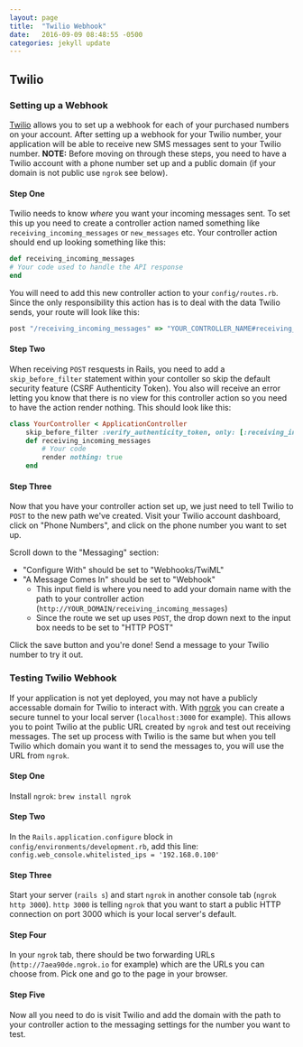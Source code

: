 ```yaml
---
layout: page
title:  "Twilio Webhook"
date:   2016-09-09 08:48:55 -0500
categories: jekyll update
---
```


## Twilio

### Setting up a Webhook

[Twilio](https://www.twilio.com/) allows you to set up a webhook for each of your purchased numbers on your account. After setting up a webhook for your Twilio number, your application will be able to receive new SMS messages sent to your Twilio number. **NOTE:** Before moving on through these steps, you need to have a Twilio account with a phone number set up and a public domain (if your domain is not public use `ngrok` see below).

#### Step One

Twilio needs to know _where_ you want your incoming messages sent. To set this up you need to create a controller action named something like `receiving_incoming_messages` or `new_messages` etc. Your controller action should end up looking something like this:

```ruby
def receiving_incoming_messages
# Your code used to handle the API response
end
```

You will need to add this new controller action to your `config/routes.rb`. Since the only responsibility this action has is to deal with the data Twilio sends, your route will look like this:
```ruby
post "/receiving_incoming_messages" => "YOUR_CONTROLLER_NAME#receiving_incoming_messages"
```

#### Step Two

When receiving `POST` resquests in Rails, you need to add a `skip_before_filter` statement within your contoller so skip the default security feature (CSRF Authenticity Token). You also will receive an error letting you know that there is no view for this controller action so you need to have the action render nothing. This should look like this:

```ruby
class YourController < ApplicationController
	skip_before_filter :verify_authenticity_token, only: [:receiving_incoming_messages]
	def receiving_incoming_messages
		# Your code
		render nothing: true
	end
```

#### Step Three

Now that you have your controller action set up, we just need to tell Twilio to `POST` to the new path we've created. Visit your Twilio account dashboard, click on "Phone Numbers", and click on the phone number you want to set up.

Scroll down to the "Messaging" section:
- "Configure With" should be set to "Webhooks/TwiML"
- "A Message Comes In" should be set to "Webhook"
	- This input field is where you need to add your domain name with the path to your controller action (`http://YOUR_DOMAIN/receiving_incoming_messages`)
	- Since the route we set up uses `POST`, the drop down next to the input box needs to be set to "HTTP POST"

Click the save button and you're done! Send a message to your Twilio number to try it out.

### Testing Twilio Webhook

If your application is not yet deployed, you may not have a publicly accessable domain for Twilio to interact with. With [ngrok](https://ngrok.com/) you can create a secure tunnel to your local server (`localhost:3000` for example). This allows you to point Twilio at the public URL created by `ngrok` and test out receiving messages. The set up process with Twilio is the same but when you tell Twilio which domain you want it to send the messages to, you will use the URL from `ngrok`.

#### Step One

Install `ngrok`: 
	`brew install ngrok`

#### Step Two

In the `Rails.application.configure` block in `config/environments/development.rb`, add this line:
`config.web_console.whitelisted_ips = '192.168.0.100'`

#### Step Three

Start your server (`rails s`) and start `ngrok` in another console tab (`ngrok http 3000`). `http 3000` is telling `ngrok` that you want to start a public HTTP connection on port 3000 which is your local server's default.

#### Step Four

In your `ngrok` tab, there should be two forwarding URLs (`http://7aea90de.ngrok.io` for example) which are the URLs you can choose from. Pick one and go to the page in your browser.

#### Step Five

Now all you need to do is visit Twilio and add the domain with the path to your controller action to the messaging settings for the number you want to test.